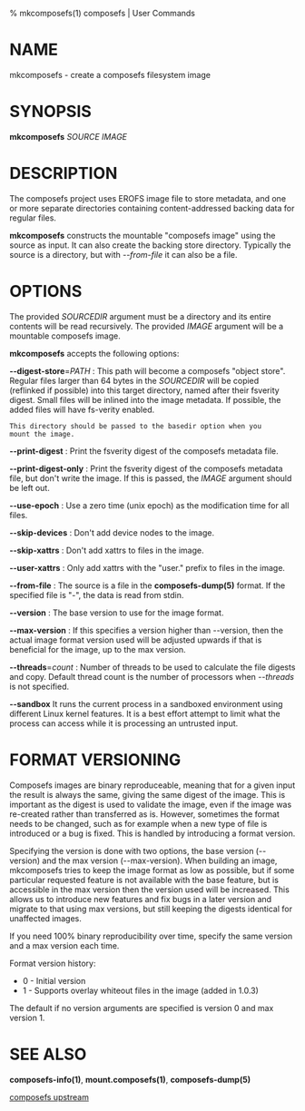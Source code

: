 % mkcomposefs(1) composefs | User Commands

# NAME

mkcomposefs - create a composefs filesystem image

# SYNOPSIS
**mkcomposefs** *SOURCE* *IMAGE*

# DESCRIPTION

The composefs project uses EROFS image file to store metadata, and one
or more separate directories containing content-addressed backing data
for regular files.

**mkcomposefs** constructs the mountable "composefs image" using the
source as input. It can also create the backing store directory.
Typically the source is a directory, but with *--from-file* it can
also be a file.

# OPTIONS

The provided *SOURCEDIR* argument must be a directory and its entire
contents will be read recursively.  The provided *IMAGE* argument
will be a mountable composefs image.

**mkcomposefs** accepts the following options:


**\-\-digest-store**=*PATH*
:   This path will become a composefs "object store". Regular files
    larger than 64 bytes in the *SOURCEDIR* will be copied (reflinked
    if possible) into this target directory, named after their
    fsverity digest. Small files will be inlined into the image
    metadata. If possible, the added files will have fs-verity
    enabled.

    This directory should be passed to the basedir option when you
    mount the image.

**\-\-print-digest**
:   Print the fsverity digest of the composefs metadata file.

**\-\-print-digest-only**
:   Print the fsverity digest of the composefs metadata file, but
    don't write the image. If this is passed, the *IMAGE* argument should
    be left out.

**\-\-use-epoch**
:   Use a zero time (unix epoch) as the modification time for all files.

**\-\-skip-devices**
:   Don't add device nodes to the image.

**\-\-skip-xattrs**
:   Don't add xattrs to files in the image.

**\-\-user-xattrs**
:   Only add xattrs with the "user." prefix to files in the image.

**\-\-from-file**
:   The source is a file in the **composefs-dump(5)** format. If
    the specified file is "-", the data is read from stdin.

**\-\-version**
:   The base version to use for the image format.

**\-\-max-version**
:   If this specifies a version higher than \-\-version, then the
    actual image format version used will be adjusted upwards if that
    is beneficial for the image, up to the max version.

**\-\-threads**=*count*
:   Number of threads to be used to calculate the file digests and copy.
    Default thread count is the number of processors when *--threads* is not specified.

**\-\-sandbox**
    It runs the current process in a sandboxed environment using different Linux kernel
    features.  It is a best effort attempt to limit what the process can access while it
    is processing an untrusted input.

# FORMAT VERSIONING

Composefs images are binary reproduceable, meaning that for a given
input the result is always the same, giving the same digest of the
image. This is important as the digest is used to validate the image,
even if the image was re-created rather than transferred as
is. However, sometimes the format needs to be changed, such as for
example when a new type of file is introduced or a bug is fixed. This
is handled by introducing a format version.

Specifying the version is done with two options, the base version
(\-\-version) and the max version (\-\-max-version). When building an
image, mkcomposefs tries to keep the image format as low as possible,
but if some particular requested feature is not available with the
base feature, but is accessible in the max version then the version
used will be increased. This allows us to introduce new features and
fix bugs in a later version and migrate to that using max versions,
but still keeping the digests identical for unaffected images.

If you need 100% binary reproducibility over time, specify the same
version and a max version each time.

Format version history:

- 0 - Initial version
- 1 - Supports overlay whiteout files in the image (added in 1.0.3)

The default if no version arguments are specified is version 0 and max
version 1.

# SEE ALSO
**composefs-info(1)**, **mount.composefs(1)**, **composefs-dump(5)**

[composefs upstream](https://github.com/containers/composefs)
